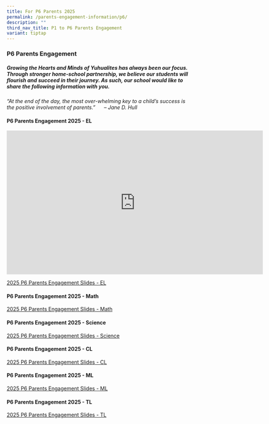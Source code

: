 ```yaml
---
title: For P6 Parents 2025
permalink: /parents-engagement-information/p6/
description: ""
third_nav_title: P1 to P6 Parents Engagement
variant: tiptap
---
```

<h3>P6 Parents Engagement</h3>
<h5>Growing the Hearts and Minds of Yuhualites has always been our focus. Through stronger home-school partnership, we believe our students will flourish and succeed in their journey. As such, our school would like to share the following information with you.</h5>
<p><em>“At the end of the day, the most over-whelming key to a child’s success is the positive involvement of parents.”&nbsp; &nbsp; &nbsp; – Jane D. Hull</em>
</p>
<h4><strong>P6 Parents Engagement 2025 - EL</strong></h4>
<div class="iframe-wrapper">
<iframe height="393" width="699" allowfullscreen="true" frameborder="0" src="https://www.youtube.com/embed/30k9GrTtP98?si=pL4pgd0EXrVurBwC"></iframe>
</div>
<p><a href="/files/2025_P6_Parents_Engagement_EL.pdf" rel="noopener nofollow" target="_blank">2025 P6 Parents Engagement Slides - EL</a>
</p>
<h4><strong>P6 Parents Engagement 2025 - Math</strong></h4>
<p><a href="/files/2025_P6_Parent_Engagement_MA.pdf" rel="noopener nofollow" target="_blank">2025 P6 Parents Engagement Slides - Math</a>
</p>
<h4><strong>P6 Parents Engagement 2025 - Science</strong></h4>
<p><a href="/files/2025_Parent_engagement_P6_SC.pdf" rel="noopener nofollow" target="_blank">2025 P6 Parents Engagement Slides - Science</a>
</p>
<h4><strong>P6 Parents Engagement 2025 - CL</strong></h4>
<p><a href="/files/2025_P6_Parent_Engagement_CL.pdf" rel="noopener nofollow" target="_blank">2025 P6 Parents Engagement Slides - CL</a>
</p>
<h4><strong>P6 Parents Engagement 2025 - ML</strong></h4>
<p><a href="/files/2025_Parent_Engagement_ML.pdf" rel="noopener nofollow" target="_blank">2025 P6 Parents Engagement Slides - ML</a>
</p>
<h4><strong>P6 Parents Engagement 2025 - TL</strong></h4>
<p><a href="/files/2025_P6_Parent_Engagement_TL.pdf" rel="noopener nofollow" target="_blank">2025 P6 Parents Engagement Slides - TL</a>
</p>
<p></p>
<p></p>
<p></p>